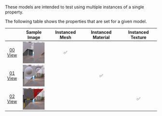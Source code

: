 These models are intended to test using multiple instances of a single property.
 
The following table shows the properties that are set for a given model.  

|   | Sample Image | Instanced Mesh | Instanced Material | Instanced Texture |
| :---: | :---: | :---: | :---: | :---: |
| [00](Instancing_00.gltf)<br>[View](https://bghgary.github.io/glTF-Assets-Viewer/?folder=2&model=0) | [<img src="Figures/Thumbnails/Instancing_00.png" align="middle">](Figures/SampleImages/Instancing_00.png) | :white_check_mark: |   |   |
| [01](Instancing_01.gltf)<br>[View](https://bghgary.github.io/glTF-Assets-Viewer/?folder=2&model=1) | [<img src="Figures/Thumbnails/Instancing_01.png" align="middle">](Figures/SampleImages/Instancing_01.png) |   | :white_check_mark: |   |
| [02](Instancing_02.gltf)<br>[View](https://bghgary.github.io/glTF-Assets-Viewer/?folder=2&model=2) | [<img src="Figures/Thumbnails/Instancing_02.png" align="middle">](Figures/SampleImages/Instancing_02.png) |   |   | :white_check_mark: |
 
